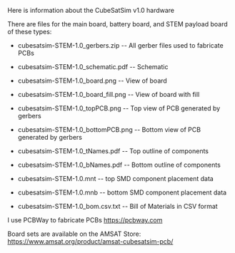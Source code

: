 Here is information about the CubeSatSim v1.0 hardware

There are files for the main board, battery board, and STEM payload board of these types:

* cubesatsim-STEM-1.0_gerbers.zip  --    All gerber files used to fabricate PCBs

* cubesatsim-STEM-1.0_schematic.pdf --   Schematic

* cubesatsim-STEM-1.0_board.png     --   View of board

* cubesatsim-STEM-1.0_board_fill.png --  View of board with fill

* cubesatsim-STEM-1.0_topPCB.png    --   Top view of PCB generated by gerbers

* cubesatsim-STEM-1.0_bottomPCB.png  --  Bottom view of PCB generated by gerbers

* cubesatsim-STEM-1.0_tNames.pdf     --  Top outline of components

* cubesatsim-STEM-1.0_bNames.pdf    --   Bottom outline of components

* cubesatsim-STEM-1.0.mnt           --   top SMD component placement data

* cubesatsim-STEM-1.0.mnb           --   bottom SMD component placement data

* cubesatsim-STEM-1.0_bom.csv.txt   --   Bill of Materials in CSV format


I use PCBWay to fabricate PCBs https://pcbway.com

Board sets are available on the AMSAT Store: 
https://www.amsat.org/product/amsat-cubesatsim-pcb/ 
